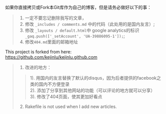 如果你直接拷贝或Fork本Git库作为自己的博客，但是请务必做好以下的事：     
>1. 一定不要忘记删除我写的文章，    
>2. 修改 `_includes / comments.md` 中的代码（此处用的是国内友言）;    
>3. 修改 `_layouts / default.html`中 google analytics的标识  ` _gaq.push(['_setAccount', 'UA-39886095-1']);`;    
>4. 修改`404.md`里面的邮箱地址    

  

This project is forked from here: https://github.com/kejinlu/kejinlu.github.com      

>1. 改进的地方：    
>>1). 用国内的友言替换了默认的disqus，因为后者提供的facebook之类的国内不方便登录   
>>2). 添加了分享到其他网站的功能（可以评论的地方就可以分享）    
>>3). 修改了404页面，使其更加好看点     
>2. Rakefile is not used when I add new articles.    

